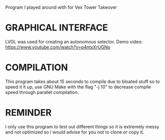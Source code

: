 Program I played around with for Vex Tower Takeover

# GRAPHICAL INTERFACE
LVGL was used for creating an autonomous selector. Demo video:
https://www.youtube.com/watch?v=p4ntxXrUGNo

# COMPILATION
This program takes about 15 seconds to compile due to bloated stuff so to speed it it up, use GNU Make with the flag "-j 10" to decrease compile speed through parallel compilation.

# REMINDER
I only use this program to test out different things so it is extremely messy and not optimized so I would advise for you not to clone or copy it.
